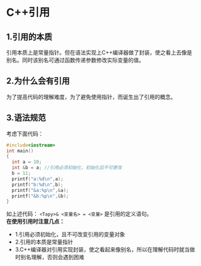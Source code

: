 # C++引用

## 1.引用的本质
引用本质上是常量指针。但在语法实现上C++编译器做了封装，使之看上去像是别名。同时该别名可通过函数传递参数修改实际变量的值。<br>
## 2.为什么会有引用
为了提高代码的理解难度，为了避免使用指针，而诞生出了引用的概念。<br>
## 3.语法规范
考虑下面代码：<br>
```cpp
#include<iostream>
int main()
{
  int a = 10;
  int &b = a; //引用必须初始化，初始化后不可更改
  b = 11;
  printf("a:%d\n",a);
  printf("b:%d\n",b);
  printf("&a:%p\n",&a);
  printf("&b:%p\n",&b);
}
```
如上述代码：
``<Tapy>& <变量名> = <变量>``
是引用的定义语句。<br>
__在使用引用时注意几点：__<br>
- 1.引用必须初始化，且不可改变引用的变量对象
- 2.引用的本质是常量指针
- 3.C++编译器对引用实现封装，使之看起来像别名，所以在理解代码时就当做时别名理解，否则会遇到困难
